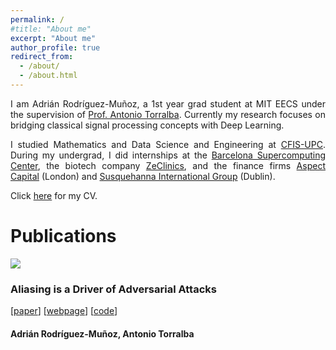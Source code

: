 ```yaml
---
permalink: /
#title: "About me"
excerpt: "About me"
author_profile: true
redirect_from: 
  - /about/
  - /about.html
---
```


<div class="intro">
<p align="justify">
I am Adrián Rodríguez-Muñoz, a 1st year grad student at MIT EECS under the supervision of 
<a href="http://web.mit.edu/torralba/www/">Prof. Antonio Torralba</a>. Currently my research focuses on bridging classical signal processing concepts with Deep Learning.
</p>

<p align="justify">
I studied Mathematics and Data Science and Engineering at <a href="https://cfis.upc.edu/en">CFIS-UPC</a>. During my undergrad, I did internships at the <a href="https://www.bsc.es">Barcelona Supercomputing Center</a>, the biotech company <a href="https://www.zeclinics.com">ZeClinics</a>, and the finance firms <a href="https://www.aspectcapital.com">Aspect Capital</a> (London) and <a href="https://sig.com">Susquehanna International Group</a> (Dublin).
</p>

<p align="justify">
Click <a href="./files/cv.pdf">here</a> for my CV.
</p>
</div>

<div><h1> Publications</h1></div>
<div id="publications">
    <article>
      <a classa="pub_image"><img src="./aliasing_is_a_driver/toy_example_2.svg"></a>
      <div class="pub_text">
          <h3>Aliasing is a Driver of Adversarial Attacks</h3>
          [<a href="">paper</a>]
          [<a href="">webpage</a>]
          [<a href="">code</a>]
          <h4 class="authors">
            <b>Adrián Rodríguez-Muñoz</b>, Antonio Torralba
          </h4>
      </div>
    </article>
</div>

